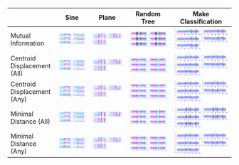 |                             | Sine                                             | Plane                                             | Random Tree                                              | Make Classification                                              |
|-----------------------------|--------------------------------------------------|---------------------------------------------------|----------------------------------------------------------|------------------------------------------------------------------|
| Mutual Information          | ![](./drifts/mut-info_sine-a=0.01-ws=200.png)    | ![](./drifts/mut-info_plane-a=0.001-ws=200.png)   | ![](./drifts/mut-info_random_tree-a=0.000001-ws=200.png) | ![](./drifts/mut-info_make_classification-a=0.000001-ws=250.png) |
| Centroid Displacement (All) | ![](./drifts/cen-dis-all-sine-a=0.85-ws=350.png) | ![](./drifts/cen-dis-all-plane-a=0.5-ws=300.png)  | ![](./drifts/cen-dis-all-random_tree-a=0.45-ws=250.png)  | ![](./drifts/cen-dis-all-make_classification-a=0.35-ws=250.png)  |
| Centroid Displacement (Any) | ![](./drifts/cen-dis-cls-sine-a=1.05-ws=300.png) | ![](./drifts/cen-dis-cls-plane-a=0.7-ws=300.png)  | ![](./drifts/cen-dis-cls-random_tree-a=0.55-ws=300.png)  | ![](./drifts/cen-dis-clas-make_classification-a=0.45-ws=250.png) |
| Minimal Distance (All)      | ![](./drifts/min-dis-all-sine-a=0.95-ws=200.png) | ![](./drifts/mis-dis-all-plane-a=0.55-ws=300.png) | ![](./drifts/mis-dis-all-random_tree-a=0.5-ws=400.png)   | ![](./drifts/mis-dis-all-make_classification-a=0.4-ws=250.png)   |
| Minimal Distance (Any)      | ![](./drifts/min-dis-cls-sine-a=1.1-ws=250.png)  | ![](./drifts/min-dis-cls-plane-a=0.7-ws=400.png)  | ![](./drifts/min-dis-cls-random_tree-a=0.65-ws=300.png)  | ![](./drifts/min-dis-cls-make_classification-a=0.5-ws=300.png)   |
